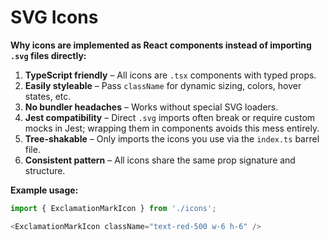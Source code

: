 # SVG Icons

**Why icons are implemented as React components instead of importing `.svg` files directly:**

1. **TypeScript friendly** – All icons are `.tsx` components with typed props.
2. **Easily styleable** – Pass `className` for dynamic sizing, colors, hover states, etc.
3. **No bundler headaches** – Works without special SVG loaders.
4. **Jest compatibility** – Direct `.svg` imports often break or require custom mocks in Jest; wrapping them in components avoids this mess entirely.
5. **Tree-shakable** – Only imports the icons you use via the `index.ts` barrel file.
6. **Consistent pattern** – All icons share the same prop signature and structure.

**Example usage:**
```ts
import { ExclamationMarkIcon } from './icons';

<ExclamationMarkIcon className="text-red-500 w-6 h-6" />
